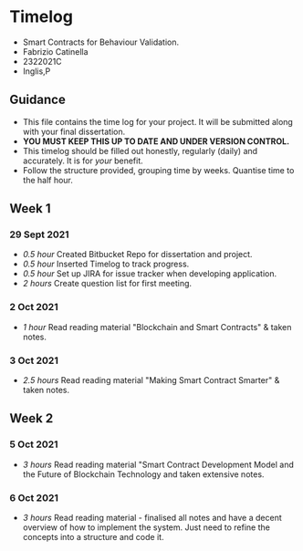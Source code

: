 # Timelog

* Smart Contracts for Behaviour Validation.
* Fabrizio Catinella
* 2322021C
* Inglis,P

## Guidance

* This file contains the time log for your project. It will be submitted along with your final dissertation.
* **YOU MUST KEEP THIS UP TO DATE AND UNDER VERSION CONTROL.**
* This timelog should be filled out honestly, regularly (daily) and accurately. It is for *your* benefit.
* Follow the structure provided, grouping time by weeks.  Quantise time to the half hour.

## Week 1

### 29 Sept 2021

* *0.5 hour* Created Bitbucket Repo for dissertation and project.
* *0.5 hour* Inserted Timelog to track progress.
* *0.5 hour* Set up JIRA for issue tracker when developing application.
* *2  hours* Create question list for first meeting.

### 2 Oct 2021

* *1 hour* Read reading material "Blockchain and Smart Contracts" & taken notes.

### 3 Oct 2021

* *2.5 hours* Read reading material "Making Smart Contract Smarter" & taken notes.

## Week 2

### 5 Oct 2021

* *3 hours* Read reading material "Smart Contract Development Model and the Future of Blockchain Technology and taken extensive notes.

### 6 Oct 2021

* *3 hours* Read reading material - finalised all notes and have a decent overview of how to implement the system. Just need to refine the concepts into a structure and code it.
